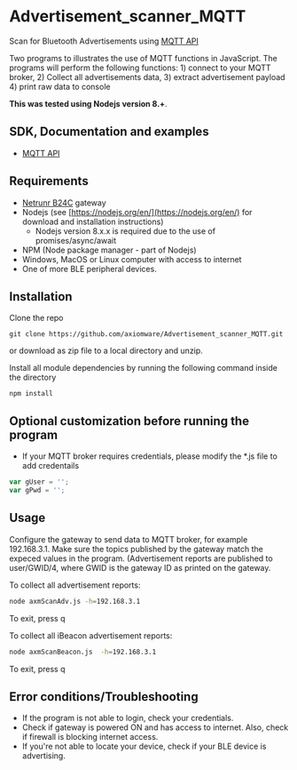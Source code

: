 # Advertisement_scanner_MQTT
Scan for Bluetooth Advertisements using [MQTT API](https://www.axiomware.com/netrunr-mqtt/)

Two programs to illustrates the use of MQTT functions in JavaScript. The programs will perform the following functions: 1) connect to your MQTT broker, 2) Collect all advertisements data, 3) extract advertisement payload 4) print raw data to console

**This was tested using Nodejs version 8.+**.

## SDK, Documentation and examples
- [MQTT API](https://www.axiomware.com/netrunr-mqtt/)

## Requirements

- [Netrunr B24C](http://www.axiomware.com/netrunr-b24c-product.html) gateway
- Nodejs (see [https://nodejs.org/en/](https://nodejs.org/en/) for download and installation instructions)
  - Nodejs version 8.x.x is required due to the use of promises/async/await
- NPM (Node package manager - part of Nodejs)   
- Windows, MacOS or Linux computer with access to internet
- One of more BLE peripheral devices.

## Installation

Clone the repo

`git clone https://github.com/axiomware/Advertisement_scanner_MQTT.git`

or download as zip file to a local directory and unzip.

Install all module dependencies by running the following command inside the directory

  `npm install`

## Optional customization before running the program
- If your MQTT broker requires credentials, please modify the *.js file to add credentails
```javascript
var gUser = '';
var gPwd = '';
```

## Usage
Configure the gateway to send data to MQTT broker, for example 192.168.3.1. Make sure the topics published by the gateway match the expeced values in the program. (Advertisement reports are published to user/GWID/4, where GWID is the gateway ID as printed on the gateway.


To collect all advertisement reports:
```bash
node axmScanAdv.js -h=192.168.3.1
```
To exit, press q

To collect all iBeacon advertisement reports:
```bash
node axmScanBeacon.js  -h=192.168.3.1
```
To exit, press q

## Error conditions/Troubleshooting

- If the program is not able to login, check your credentials.
- Check if gateway is powered ON and has access to internet. Also, check if firewall is blocking internet access.
- If you're not able to locate your device, check if your BLE device is advertising.   

